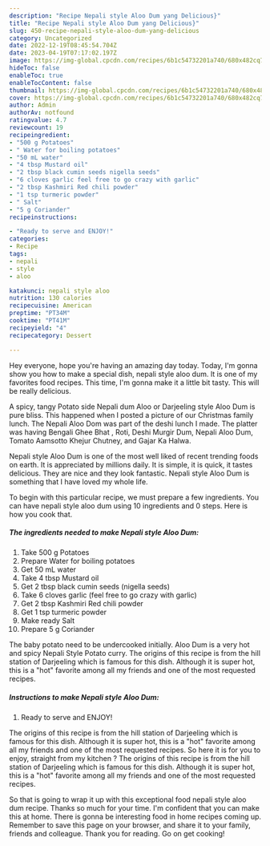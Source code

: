 ```yaml
---
description: "Recipe Nepali style Aloo Dum yang Delicious}"
title: "Recipe Nepali style Aloo Dum yang Delicious}"
slug: 450-recipe-nepali-style-aloo-dum-yang-delicious
category: Uncategorized
date: 2022-12-19T08:45:54.704Z
date: 2023-04-19T07:17:02.197Z
image: https://img-global.cpcdn.com/recipes/6b1c54732201a740/680x482cq70/nepali-style-aloo-dum-recipe-main-photo.jpg
hideToc: false
enableToc: true
enableTocContent: false
thumbnail: https://img-global.cpcdn.com/recipes/6b1c54732201a740/680x482cq70/nepali-style-aloo-dum-recipe-main-photo.jpg
cover: https://img-global.cpcdn.com/recipes/6b1c54732201a740/680x482cq70/nepali-style-aloo-dum-recipe-main-photo.jpg
author: Admin
authorAv: notfound
ratingvalue: 4.7
reviewcount: 19
recipeingredient:
- "500 g Potatoes"
- " Water for boiling potatoes"
- "50 mL water"
- "4 tbsp Mustard oil"
- "2 tbsp black cumin seeds nigella seeds"
- "6 cloves garlic feel free to go crazy with garlic"
- "2 tbsp Kashmiri Red chili powder"
- "1 tsp turmeric powder"
- " Salt"
- "5 g Coriander"
recipeinstructions:

- "Ready to serve and ENJOY!"
categories:
- Recipe
tags:
- nepali
- style
- aloo

katakunci: nepali style aloo 
nutrition: 130 calories
recipecuisine: American
preptime: "PT34M"
cooktime: "PT41M"
recipeyield: "4"
recipecategory: Dessert

---
```



Hey everyone, hope you're having an amazing day today. Today, I'm gonna show you how to make a special dish, nepali style aloo dum. It is one of my favorites food recipes. This time, I'm gonna make it a little bit tasty. This will be really delicious.

A spicy, tangy Potato side Nepali dum Aloo or Darjeeling style Aloo Dum is pure bliss. This happened when I posted a picture of our Christmas family lunch. The Nepali Aloo Dom was part of the deshi lunch I made. The platter was having Bengali Ghee Bhat , Roti, Deshi Murgir Dum, Nepali Aloo Dum, Tomato Aamsotto Khejur Chutney, and Gajar Ka Halwa.

Nepali style Aloo Dum is one of the most well liked of recent trending foods on earth. It is appreciated by millions daily. It is simple, it is quick, it tastes delicious. They are nice and they look fantastic. Nepali style Aloo Dum is something that I have loved my whole life.


To begin with this particular recipe, we must prepare a few ingredients. You can have nepali style aloo dum using 10 ingredients and 0 steps. Here is how you cook that.

<!--inarticleads1-->

##### The ingredients needed to make Nepali style Aloo Dum:

1. Take 500 g Potatoes
1. Prepare  Water for boiling potatoes
1. Get 50 mL water
1. Take 4 tbsp Mustard oil
1. Get 2 tbsp black cumin seeds (nigella seeds)
1. Take 6 cloves garlic (feel free to go crazy with garlic)
1. Get 2 tbsp Kashmiri Red chili powder
1. Get 1 tsp turmeric powder
1. Make ready  Salt
1. Prepare 5 g Coriander


The baby potato need to be undercooked initially. Aloo Dum is a very hot and spicy Nepali Style Potato curry. The origins of this recipe is from the hill station of Darjeeling which is famous for this dish. Although it is super hot, this is a &#34;hot&#34; favorite among all my friends and one of the most requested recipes. 

<!--inarticleads2-->

##### Instructions to make Nepali style Aloo Dum:


1. Ready to serve and ENJOY!

The origins of this recipe is from the hill station of Darjeeling which is famous for this dish. Although it is super hot, this is a &#34;hot&#34; favorite among all my friends and one of the most requested recipes. So here it is for you to enjoy, straight from my kitchen ? The origins of this recipe is from the hill station of Darjeeling which is famous for this dish. Although it is super hot, this is a &#34;hot&#34; favorite among all my friends and one of the most requested recipes. 

So that is going to wrap it up with this exceptional food nepali style aloo dum recipe. Thanks so much for your time. I'm confident that you can make this at home. There is gonna be interesting food in home recipes coming up. Remember to save this page on your browser, and share it to your family, friends and colleague. Thank you for reading. Go on get cooking!

